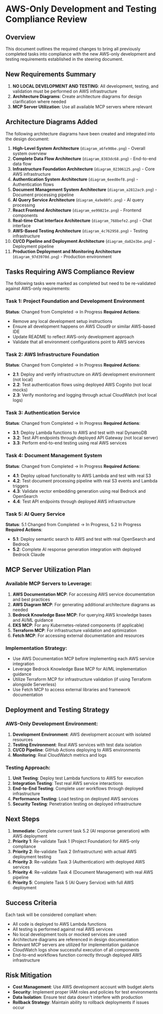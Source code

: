 # AWS-Only Development and Testing Compliance Review

## Overview

This document outlines the required changes to bring all previously completed tasks into compliance with the new AWS-only development and testing requirements established in the steering document.

## New Requirements Summary

1. **NO LOCAL DEVELOPMENT AND TESTING**: All development, testing, and validation must be performed on AWS infrastructure
2. **Architecture Diagrams**: Create architecture diagrams for design clarification where needed
3. **MCP Server Utilization**: Use all available MCP servers where relevant

## Architecture Diagrams Added

The following architecture diagrams have been created and integrated into the design document:

1. **High-Level System Architecture** (`diagram_a6fe90be.png`) - Overall system overview
2. **Complete Data Flow Architecture** (`diagram_8383dc68.png`) - End-to-end data flow
3. **Infrastructure Foundation Architecture** (`diagram_02306125.png`) - Core AWS infrastructure
4. **Authentication System Architecture** (`diagram_6eed0ef8.png`) - Authentication flows
5. **Document Management System Architecture** (`diagram_a2812ac9.png`) - Document processing pipeline
6. **AI Query Service Architecture** (`diagram_4a9e00fc.png`) - AI query processing
7. **React Frontend Architecture** (`diagram_ee99821e.png`) - Frontend components
8. **Real-time Chat Interface Architecture** (`diagram_768befe2.png`) - Chat interface
9. **AWS-Based Testing Architecture** (`diagram_4c762958.png`) - Testing infrastructure
10. **CI/CD Pipeline and Deployment Architecture** (`diagram_da82e3be.png`) - Deployment pipeline
11. **Production Deployment and Monitoring Architecture** (`diagram_97d3970d.png`) - Production environment

## Tasks Requiring AWS Compliance Review

The following tasks were marked as completed but need to be re-validated against AWS-only requirements:

### Task 1: Project Foundation and Development Environment
**Status**: Changed from Completed → In Progress
**Required Actions**:
- Remove any local development setup instructions
- Ensure all development happens on AWS Cloud9 or similar AWS-based IDE
- Update README to reflect AWS-only development approach
- Validate that all environment configurations point to AWS services

### Task 2: AWS Infrastructure Foundation
**Status**: Changed from Completed → In Progress
**Required Actions**:
- **2.1**: Deploy and verify infrastructure on AWS development environment (not local)
- **2.2**: Test authentication flows using deployed AWS Cognito (not local mocks)
- **2.3**: Verify monitoring and logging through actual CloudWatch (not local logs)

### Task 3: Authentication Service
**Status**: Changed from Completed → In Progress
**Required Actions**:
- **3.1**: Deploy Lambda functions to AWS and test with real DynamoDB
- **3.2**: Test API endpoints through deployed API Gateway (not local server)
- **3.3**: Perform end-to-end testing using real AWS services

### Task 4: Document Management System
**Status**: Changed from Completed → In Progress
**Required Actions**:
- **4.1**: Deploy upload functionality to AWS Lambda and test with real S3
- **4.2**: Test document processing pipeline with real S3 events and Lambda triggers
- **4.3**: Validate vector embedding generation using real Bedrock and OpenSearch
- **4.4**: Test API endpoints through deployed AWS infrastructure

### Task 5: AI Query Service
**Status**: 5.1 Changed from Completed → In Progress, 5.2 In Progress
**Required Actions**:
- **5.1**: Deploy semantic search to AWS and test with real OpenSearch and Bedrock
- **5.2**: Complete AI response generation integration with deployed Bedrock Claude

## MCP Server Utilization Plan

### Available MCP Servers to Leverage:
1. **AWS Documentation MCP**: For accessing AWS service documentation and best practices
2. **AWS Diagram MCP**: For generating additional architecture diagrams as needed
3. **Bedrock Knowledge Base MCP**: For querying AWS knowledge bases and AI/ML guidance
4. **EKS MCP**: For any Kubernetes-related components (if applicable)
5. **Terraform MCP**: For infrastructure validation and optimization
6. **Fetch MCP**: For accessing external documentation and resources

### Implementation Strategy:
- Use AWS Documentation MCP before implementing each AWS service integration
- Leverage Bedrock Knowledge Base MCP for AI/ML implementation guidance
- Utilize Terraform MCP for infrastructure validation (if using Terraform alongside Serverless)
- Use Fetch MCP to access external libraries and framework documentation

## Deployment and Testing Strategy

### AWS-Only Development Environment:
1. **Development Environment**: AWS development account with isolated resources
2. **Testing Environment**: Real AWS services with test data isolation
3. **CI/CD Pipeline**: GitHub Actions deploying to AWS environments
4. **Monitoring**: Real CloudWatch metrics and logs

### Testing Approach:
1. **Unit Testing**: Deploy test Lambda functions to AWS for execution
2. **Integration Testing**: Test real AWS service interactions
3. **End-to-End Testing**: Complete user workflows through deployed infrastructure
4. **Performance Testing**: Load testing on deployed AWS services
5. **Security Testing**: Penetration testing on deployed infrastructure

## Next Steps

1. **Immediate**: Complete current task 5.2 (AI response generation) with AWS deployment
2. **Priority 1**: Re-validate Task 1 (Project Foundation) for AWS-only compliance
3. **Priority 2**: Re-validate Task 2 (Infrastructure) with actual AWS deployment testing
4. **Priority 3**: Re-validate Task 3 (Authentication) with deployed AWS services
5. **Priority 4**: Re-validate Task 4 (Document Management) with real AWS pipeline
6. **Priority 5**: Complete Task 5 (AI Query Service) with full AWS deployment

## Success Criteria

Each task will be considered compliant when:
- All code is deployed to AWS Lambda functions
- All testing is performed against real AWS services
- No local development tools or mocked services are used
- Architecture diagrams are referenced in design documentation
- Relevant MCP servers are utilized for implementation guidance
- CloudWatch logs show successful execution of all components
- End-to-end workflows function correctly through deployed AWS infrastructure

## Risk Mitigation

- **Cost Management**: Use AWS development account with budget alerts
- **Security**: Implement proper IAM roles and policies for test environments
- **Data Isolation**: Ensure test data doesn't interfere with production
- **Rollback Strategy**: Maintain ability to rollback deployments if issues occur